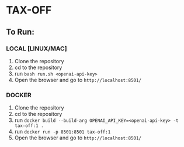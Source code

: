 # TAX-OFF

## To Run:

### LOCAL [LINUX/MAC]
1. Clone the repository
2. cd to the repository
3. run `bash run.sh <openai-api-key>`
4. Open the browser and go to `http://localhost:8501/`


### DOCKER
1. Clone the repository
2. cd to the repository
3. run `docker build --build-arg OPENAI_API_KEY=<openai-api-key> -t tax-off:1 .`
4. run `docker run -p 8501:8501 tax-off:1`
5. Open the browser and go to `http://localhost:8501/`

